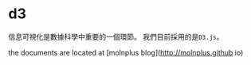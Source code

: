 # d3
信息可視化是數據科學中重要的一個環節。
我們目前採用的是`D3.js`。

the documents are located at [molnplus blog](http://molnplus.github io) 
